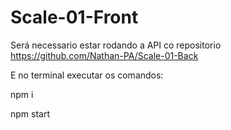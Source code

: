 # Scale-01-Front

Será necessario estar rodando a API co repositorio https://github.com/Nathan-PA/Scale-01-Back <br>

E no terminal executar os comandos: 

npm i <br>

npm start 
